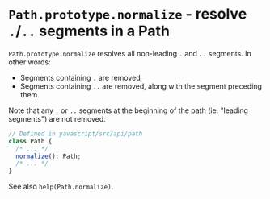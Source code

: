 # `Path.prototype.normalize` - resolve `.`/`..` segments in a Path

`Path.prototype.normalize` resolves all non-leading `.` and `..` segments. In other words:

- Segments containing `.` are removed
- Segments containing `..` are removed, along with the segment preceding them.

Note that any `.` or `..` segments at the beginning of the path (ie. "leading segments") are not removed.

```ts
// Defined in yavascript/src/api/path
class Path {
  /* ... */
  normalize(): Path;
  /* ... */
}
```

See also `help(Path.normalize)`.
